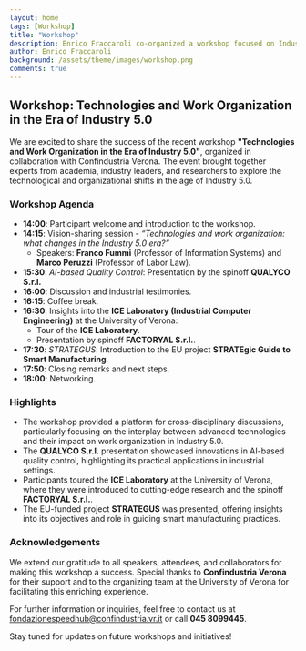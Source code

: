 ```yaml
---
layout: home
tags: [Workshop]
title: "Workshop"
description: Enrico Fraccaroli co-organized a workshop focused on Industry 5.0, featuring discussions on AI-based quality control, industrial engineering, and the STRATEGUS project.
author: Enrico Fraccaroli
background: /assets/theme/images/workshop.png
comments: true
---
```


## Workshop: Technologies and Work Organization in the Era of Industry 5.0

We are excited to share the success of the recent workshop **"Technologies and
Work Organization in the Era of Industry 5.0"**, organized in collaboration with
Confindustria Verona. The event brought together experts from academia, industry
leaders, and researchers to explore the technological and organizational shifts
in the age of Industry 5.0.

### Workshop Agenda

- **14:00**: Participant welcome and introduction to the workshop.
- **14:15**: Vision-sharing session - *“Technologies and work organization: what changes in the Industry 5.0 era?”*
  - Speakers: **Franco Fummi** (Professor of Information Systems) and **Marco
    Peruzzi** (Professor of Labor Law).
- **15:30**: *AI-based Quality Control*: Presentation by the spinoff **QUALYCO S.r.l.**
- **16:00**: Discussion and industrial testimonies.
- **16:15**: Coffee break.
- **16:30**: Insights into the **ICE Laboratory (Industrial Computer Engineering)** at the University of Verona:
  - Tour of the **ICE Laboratory**.
  - Presentation by spinoff **FACTORYAL S.r.l.**.
- **17:30**: *STRATEGUS*: Introduction to the EU project **STRATEgic Guide to Smart Manufacturing**.
- **17:50**: Closing remarks and next steps.
- **18:00**: Networking.

### Highlights

- The workshop provided a platform for cross-disciplinary discussions,
  particularly focusing on the interplay between advanced technologies and their
  impact on work organization in Industry 5.0.
- The **QUALYCO S.r.l.** presentation showcased innovations in AI-based quality
  control, highlighting its practical applications in industrial settings.
- Participants toured the **ICE Laboratory** at the University of Verona, where
  they were introduced to cutting-edge research and the spinoff **FACTORYAL
  S.r.l.**.
- The EU-funded project **STRATEGUS** was presented, offering insights into its
  objectives and role in guiding smart manufacturing practices.

### Acknowledgements

We extend our gratitude to all speakers, attendees, and collaborators for making
this workshop a success. Special thanks to **Confindustria Verona** for their
support and to the organizing team at the University of Verona for facilitating
this enriching experience.

For further information or inquiries, feel free to contact us at
[fondazionespeedhub@confindustria.vr.it](mailto:fondazionespeedhub@confindustria.vr.it)
or call **045 8099445**.

Stay tuned for updates on future workshops and initiatives!
